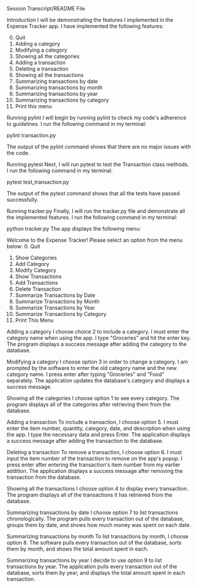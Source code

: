 Session Transcript/README File

Introduction
I will be demonstrating the features I implemented in the Expense Tracker app. I have implemented the following features:

0. Quit
1. Adding a category
2. Modifying a category
3. Showing all the categories
4. Adding a transaction
5. Deleting a transaction
6. Showing all the transactions
7. Summarizing transactions by date
8. Summarizing transactions by month
9. Summarizing transactions by year
10. Summarizing transactions by category
11. Print this menu

Running pylint
I will begin by running pylint to check my code's adherence to guidelines. I run the following command in my terminal:

pylint transaction.py

The output of the pylint command shows that there are no major issues with the code.

Running pytest
Next, I will run pytest to test the Transaction class methods. I run the following command in my terminal:

pytest test_transaction.py

The output of the pytest command shows that all the tests have passed successfully.

Running tracker.py
Finally, I will run the tracker.py file and demonstrate all the implemented features. I run the following command in my terminal:

python tracker.py
The app displays the following menu:

Welcome to the Expense Tracker!
Please select an option from the menu below:
0. Quit
1. Show Categories
2. Add Category
3. Modify Category
4. Show Transactions
5. Add Transactions
6. Delete Transaction
7. Summarize Transactions by Date
8. Summarize Transactions by Month
9. Summarize Transactions by Year
10. Summarize Transactions by Category
11. Print This Menu

Adding a category
I choose choice 2 to include a category. I must enter the category name when using the app. I type "Groceries" and hit the enter key. The program displays a success message after adding the category to the database.

Modifying a category
I choose option 3 in order to change a category. I am prompted by the software to enter the old category name and the new category name. I press enter after typing "Groceries" and "Food" separately. The application updates the database's category and displays a success message.

Showing all the categories
I choose option 1 to see every category. The program displays all of the categories after retrieving them from the database.

Adding a transaction
To include a transaction, I choose option 5. I must enter the item number, quantity, category, date, and description when using the app. I type the necessary data and press Enter. The application displays a success message after adding the transaction to the database.

Deleting a transaction
To remove a transaction, I choose option 6. I must input the item number of the transaction to remove on the app's popup. I press enter after entering the transaction's item number from my earlier addition. The application displays a success message after removing the transaction from the database.

Showing all the transactions
I choose option 4 to display every transaction. The program displays all of the transactions it has retrieved from the database.

Summarizing transactions by date
I choose option 7 to list transactions chronologically. The program pulls every transaction out of the database, groups them by date, and shows how much money was spent on each date.

Summarizing transactions by month
To list transactions by month, I choose option 8. The software pulls every transaction out of the database, sorts them by month, and shows the total amount spent in each.

Summarizing transactions by year
I decide to use option 9 to list transactions by year. The application pulls every transaction out of the database, sorts them by year, and displays the total amount spent in each transaction.